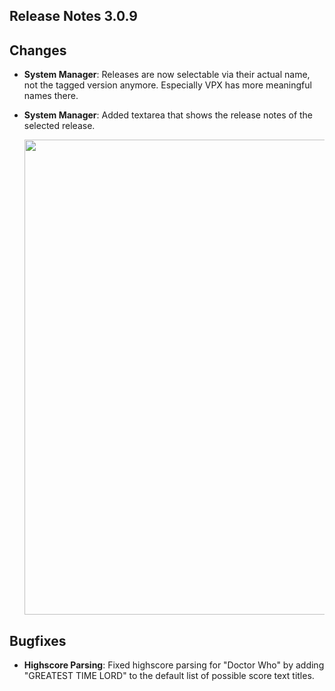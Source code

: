 ## Release Notes 3.0.9

## Changes

- **System Manager**: Releases are now selectable via their actual name, not the tagged version anymore. Especially VPX has more meaningful names there.
- **System Manager**: Added textarea that shows the release notes of the selected release.
    
  <img src="https://raw.githubusercontent.com/syd711/vpin-studio/main/documentation/components/installer.png" width="760" />


## Bugfixes

- **Highscore Parsing**: Fixed highscore parsing for "Doctor Who" by adding "GREATEST TIME LORD" to the default list of possible score text titles.